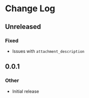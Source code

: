 # Change Log
## Unreleased
### Fixed
* Issues with `attachment_description`

## 0.0.1
### Other
* Initial release
